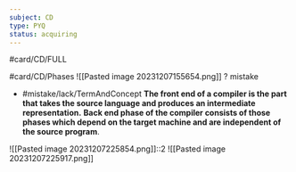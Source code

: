 ```yaml
---
subject: CD
type: PYQ
status: acquiring
---
```

#card/CD/FULL

#card/CD/Phases
![[Pasted image 20231207155654.png]]
?
mistake 
- #mistake/lack/TermAndConcept 
**The front end of a compiler is the part that takes the source language and produces an intermediate representation.**
**Back end phase of the compiler consists of those phases which depend on the target machine and are independent of the source program**.

![[Pasted image 20231207225854.png]]::2 ![[Pasted image 20231207225917.png]]

